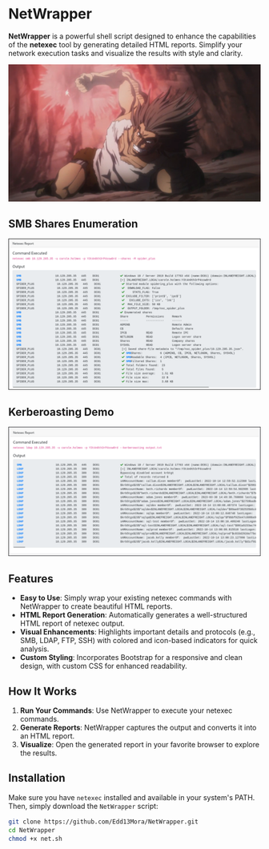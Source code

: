 # NetWrapper 
**NetWrapper** is a powerful shell script designed to enhance the capabilities of the **netexec** tool by generating detailed HTML reports. Simplify your network execution tasks and visualize the results with style and clarity.

<p align="center"> 
  <img src="https://github.com/Edd13Mora/NetWrapper/blob/main/Netexec.png" alt="Pacman Logo" >
</p>

<H2>SMB Shares Enumeration</H2>
<p align="center"> 
  <img src="https://raw.githubusercontent.com/Edd13Mora/NetWrapper/main/demo1.png" alt="Shares Enum" >
</p>
<H2>Kerberoasting Demo</H2>
<p align="center"> 
  <img src="https://raw.githubusercontent.com/Edd13Mora/NetWrapper/main/demo2.png" alt="Kerberostable users" >
</p>

## Features

- **Easy to Use**: Simply wrap your existing netexec commands with NetWrapper to create beautiful HTML reports.
- **HTML Report Generation**: Automatically generates a well-structured HTML report of netexec output.
- **Visual Enhancements**: Highlights important details and protocols (e.g., SMB, LDAP, FTP, SSH) with colored and icon-based indicators for quick analysis.
- **Custom Styling**: Incorporates Bootstrap for a responsive and clean design, with custom CSS for enhanced readability.

## How It Works

1. **Run Your Commands**: Use NetWrapper to execute your netexec commands.
2. **Generate Reports**: NetWrapper captures the output and converts it into an HTML report.
3. **Visualize**: Open the generated report in your favorite browser to explore the results.

## Installation

Make sure you have `netexec` installed and available in your system's PATH. Then, simply download the `NetWrapper` script:

```bash
git clone https://github.com/Edd13Mora/NetWrapper.git
cd NetWrapper
chmod +x net.sh
